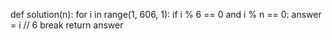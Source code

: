 def solution(n):
    for i in range(1, 606, 1):
        if i % 6 == 0 and i % n == 0:
            answer = i // 6
            break
    return answer